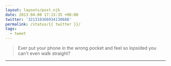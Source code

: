 ```yaml
---
layout: layouts/post.njk
date: 2013-04-08 17:15:35 +00:00
twitter: '321310366934130688'
permalink: /status/{{ twitter }}/
tags: 
  - tweet
---
```


> Ever put your phone in the wrong pocket and feel so lopsided you can't even walk straight?

---
